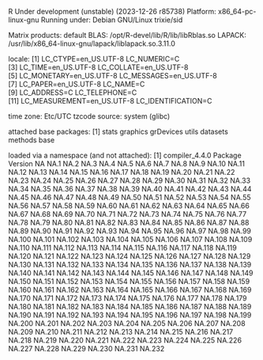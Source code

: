 R Under development (unstable) (2023-12-26 r85738)
Platform: x86_64-pc-linux-gnu
Running under: Debian GNU/Linux trixie/sid

Matrix products: default
BLAS:   /opt/R-devel/lib/R/lib/libRblas.so 
LAPACK: /usr/lib/x86_64-linux-gnu/lapack/liblapack.so.3.11.0

locale:
 [1] LC_CTYPE=en_US.UTF-8       LC_NUMERIC=C              
 [3] LC_TIME=en_US.UTF-8        LC_COLLATE=en_US.UTF-8    
 [5] LC_MONETARY=en_US.UTF-8    LC_MESSAGES=en_US.UTF-8   
 [7] LC_PAPER=en_US.UTF-8       LC_NAME=C                 
 [9] LC_ADDRESS=C               LC_TELEPHONE=C            
[11] LC_MEASUREMENT=en_US.UTF-8 LC_IDENTIFICATION=C       

time zone: Etc/UTC
tzcode source: system (glibc)

attached base packages:
[1] stats     graphics  grDevices utils     datasets  methods   base     

loaded via a namespace (and not attached):
[1] compiler_4.4.0
       Package Version
NA        <NA>    <NA>
NA.1      <NA>    <NA>
NA.2      <NA>    <NA>
NA.3      <NA>    <NA>
NA.4      <NA>    <NA>
NA.5      <NA>    <NA>
NA.6      <NA>    <NA>
NA.7      <NA>    <NA>
NA.8      <NA>    <NA>
NA.9      <NA>    <NA>
NA.10     <NA>    <NA>
NA.11     <NA>    <NA>
NA.12     <NA>    <NA>
NA.13     <NA>    <NA>
NA.14     <NA>    <NA>
NA.15     <NA>    <NA>
NA.16     <NA>    <NA>
NA.17     <NA>    <NA>
NA.18     <NA>    <NA>
NA.19     <NA>    <NA>
NA.20     <NA>    <NA>
NA.21     <NA>    <NA>
NA.22     <NA>    <NA>
NA.23     <NA>    <NA>
NA.24     <NA>    <NA>
NA.25     <NA>    <NA>
NA.26     <NA>    <NA>
NA.27     <NA>    <NA>
NA.28     <NA>    <NA>
NA.29     <NA>    <NA>
NA.30     <NA>    <NA>
NA.31     <NA>    <NA>
NA.32     <NA>    <NA>
NA.33     <NA>    <NA>
NA.34     <NA>    <NA>
NA.35     <NA>    <NA>
NA.36     <NA>    <NA>
NA.37     <NA>    <NA>
NA.38     <NA>    <NA>
NA.39     <NA>    <NA>
NA.40     <NA>    <NA>
NA.41     <NA>    <NA>
NA.42     <NA>    <NA>
NA.43     <NA>    <NA>
NA.44     <NA>    <NA>
NA.45     <NA>    <NA>
NA.46     <NA>    <NA>
NA.47     <NA>    <NA>
NA.48     <NA>    <NA>
NA.49     <NA>    <NA>
NA.50     <NA>    <NA>
NA.51     <NA>    <NA>
NA.52     <NA>    <NA>
NA.53     <NA>    <NA>
NA.54     <NA>    <NA>
NA.55     <NA>    <NA>
NA.56     <NA>    <NA>
NA.57     <NA>    <NA>
NA.58     <NA>    <NA>
NA.59     <NA>    <NA>
NA.60     <NA>    <NA>
NA.61     <NA>    <NA>
NA.62     <NA>    <NA>
NA.63     <NA>    <NA>
NA.64     <NA>    <NA>
NA.65     <NA>    <NA>
NA.66     <NA>    <NA>
NA.67     <NA>    <NA>
NA.68     <NA>    <NA>
NA.69     <NA>    <NA>
NA.70     <NA>    <NA>
NA.71     <NA>    <NA>
NA.72     <NA>    <NA>
NA.73     <NA>    <NA>
NA.74     <NA>    <NA>
NA.75     <NA>    <NA>
NA.76     <NA>    <NA>
NA.77     <NA>    <NA>
NA.78     <NA>    <NA>
NA.79     <NA>    <NA>
NA.80     <NA>    <NA>
NA.81     <NA>    <NA>
NA.82     <NA>    <NA>
NA.83     <NA>    <NA>
NA.84     <NA>    <NA>
NA.85     <NA>    <NA>
NA.86     <NA>    <NA>
NA.87     <NA>    <NA>
NA.88     <NA>    <NA>
NA.89     <NA>    <NA>
NA.90     <NA>    <NA>
NA.91     <NA>    <NA>
NA.92     <NA>    <NA>
NA.93     <NA>    <NA>
NA.94     <NA>    <NA>
NA.95     <NA>    <NA>
NA.96     <NA>    <NA>
NA.97     <NA>    <NA>
NA.98     <NA>    <NA>
NA.99     <NA>    <NA>
NA.100    <NA>    <NA>
NA.101    <NA>    <NA>
NA.102    <NA>    <NA>
NA.103    <NA>    <NA>
NA.104    <NA>    <NA>
NA.105    <NA>    <NA>
NA.106    <NA>    <NA>
NA.107    <NA>    <NA>
NA.108    <NA>    <NA>
NA.109    <NA>    <NA>
NA.110    <NA>    <NA>
NA.111    <NA>    <NA>
NA.112    <NA>    <NA>
NA.113    <NA>    <NA>
NA.114    <NA>    <NA>
NA.115    <NA>    <NA>
NA.116    <NA>    <NA>
NA.117    <NA>    <NA>
NA.118    <NA>    <NA>
NA.119    <NA>    <NA>
NA.120    <NA>    <NA>
NA.121    <NA>    <NA>
NA.122    <NA>    <NA>
NA.123    <NA>    <NA>
NA.124    <NA>    <NA>
NA.125    <NA>    <NA>
NA.126    <NA>    <NA>
NA.127    <NA>    <NA>
NA.128    <NA>    <NA>
NA.129    <NA>    <NA>
NA.130    <NA>    <NA>
NA.131    <NA>    <NA>
NA.132    <NA>    <NA>
NA.133    <NA>    <NA>
NA.134    <NA>    <NA>
NA.135    <NA>    <NA>
NA.136    <NA>    <NA>
NA.137    <NA>    <NA>
NA.138    <NA>    <NA>
NA.139    <NA>    <NA>
NA.140    <NA>    <NA>
NA.141    <NA>    <NA>
NA.142    <NA>    <NA>
NA.143    <NA>    <NA>
NA.144    <NA>    <NA>
NA.145    <NA>    <NA>
NA.146    <NA>    <NA>
NA.147    <NA>    <NA>
NA.148    <NA>    <NA>
NA.149    <NA>    <NA>
NA.150    <NA>    <NA>
NA.151    <NA>    <NA>
NA.152    <NA>    <NA>
NA.153    <NA>    <NA>
NA.154    <NA>    <NA>
NA.155    <NA>    <NA>
NA.156    <NA>    <NA>
NA.157    <NA>    <NA>
NA.158    <NA>    <NA>
NA.159    <NA>    <NA>
NA.160    <NA>    <NA>
NA.161    <NA>    <NA>
NA.162    <NA>    <NA>
NA.163    <NA>    <NA>
NA.164    <NA>    <NA>
NA.165    <NA>    <NA>
NA.166    <NA>    <NA>
NA.167    <NA>    <NA>
NA.168    <NA>    <NA>
NA.169    <NA>    <NA>
NA.170    <NA>    <NA>
NA.171    <NA>    <NA>
NA.172    <NA>    <NA>
NA.173    <NA>    <NA>
NA.174    <NA>    <NA>
NA.175    <NA>    <NA>
NA.176    <NA>    <NA>
NA.177    <NA>    <NA>
NA.178    <NA>    <NA>
NA.179    <NA>    <NA>
NA.180    <NA>    <NA>
NA.181    <NA>    <NA>
NA.182    <NA>    <NA>
NA.183    <NA>    <NA>
NA.184    <NA>    <NA>
NA.185    <NA>    <NA>
NA.186    <NA>    <NA>
NA.187    <NA>    <NA>
NA.188    <NA>    <NA>
NA.189    <NA>    <NA>
NA.190    <NA>    <NA>
NA.191    <NA>    <NA>
NA.192    <NA>    <NA>
NA.193    <NA>    <NA>
NA.194    <NA>    <NA>
NA.195    <NA>    <NA>
NA.196    <NA>    <NA>
NA.197    <NA>    <NA>
NA.198    <NA>    <NA>
NA.199    <NA>    <NA>
NA.200    <NA>    <NA>
NA.201    <NA>    <NA>
NA.202    <NA>    <NA>
NA.203    <NA>    <NA>
NA.204    <NA>    <NA>
NA.205    <NA>    <NA>
NA.206    <NA>    <NA>
NA.207    <NA>    <NA>
NA.208    <NA>    <NA>
NA.209    <NA>    <NA>
NA.210    <NA>    <NA>
NA.211    <NA>    <NA>
NA.212    <NA>    <NA>
NA.213    <NA>    <NA>
NA.214    <NA>    <NA>
NA.215    <NA>    <NA>
NA.216    <NA>    <NA>
NA.217    <NA>    <NA>
NA.218    <NA>    <NA>
NA.219    <NA>    <NA>
NA.220    <NA>    <NA>
NA.221    <NA>    <NA>
NA.222    <NA>    <NA>
NA.223    <NA>    <NA>
NA.224    <NA>    <NA>
NA.225    <NA>    <NA>
NA.226    <NA>    <NA>
NA.227    <NA>    <NA>
NA.228    <NA>    <NA>
NA.229    <NA>    <NA>
NA.230    <NA>    <NA>
NA.231    <NA>    <NA>
NA.232    <NA>    <NA>
